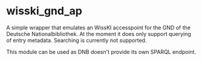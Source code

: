 wisski_gnd_ap
===============

A simple wrapper that emulates an WissKI accesspoint for the GND of the Deutsche Nationalbibliothek.
At the moment it does only support querying of entry metadata. Searching is currently not supported.

This module can be used as DNB doesn't provide its own SPARQL endpoint.

